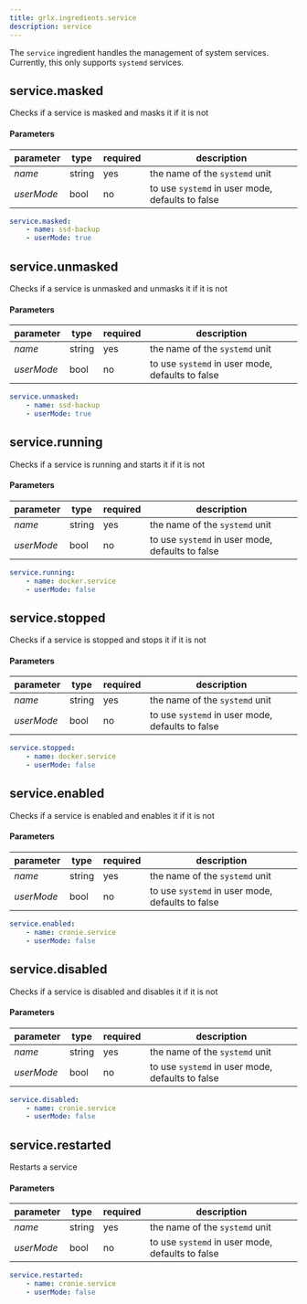 ```yaml
---
title: grlx.ingredients.service
description: service
---
```

The `service` ingredient handles the management of system services. Currently, this only supports `systemd` services.

## **service.masked**
Checks if a service is masked and masks it if it is not
#### Parameters
| parameter | type | required | description |
|-----------|------|----------|-------------|
| _name_ | string | yes | the name of the `systemd` unit
| _userMode_ | bool | no | to use `systemd` in user mode, defaults to false
```yaml
service.masked:
    - name: ssd-backup
    - userMode: true
```

## **service.unmasked**
Checks if a service is unmasked and unmasks it if it is not
#### Parameters
| parameter | type | required | description |
|-----------|------|----------|-------------|
| _name_ | string | yes | the name of the `systemd` unit
| _userMode_ | bool | no | to use `systemd` in user mode, defaults to false
```yaml
service.unmasked:
    - name: ssd-backup
    - userMode: true
```

## **service.running**
Checks if a service is running and starts it if it is not
#### Parameters
| parameter | type | required | description |
|-----------|------|----------|-------------|
| _name_ | string | yes | the name of the `systemd` unit
| _userMode_ | bool | no | to use `systemd` in user mode, defaults to false
```yaml
service.running:
    - name: docker.service
    - userMode: false
```

## **service.stopped**
Checks if a service is stopped and stops it if it is not
#### Parameters
| parameter | type | required | description |
|-----------|------|----------|-------------|
| _name_ | string | yes | the name of the `systemd` unit
| _userMode_ | bool | no | to use `systemd` in user mode, defaults to false
```yaml
service.stopped:
    - name: docker.service
    - userMode: false
```

## **service.enabled**
Checks if a service is enabled and enables it if it is not
#### Parameters
| parameter | type | required | description |
|-----------|------|----------|-------------|
| _name_ | string | yes | the name of the `systemd` unit
| _userMode_ | bool | no | to use `systemd` in user mode, defaults to false
```yaml
service.enabled:
    - name: cronie.service
    - userMode: false
```

## **service.disabled**
Checks if a service is disabled and disables it if it is not
#### Parameters
| parameter | type | required | description |
|-----------|------|----------|-------------|
| _name_ | string | yes | the name of the `systemd` unit
| _userMode_ | bool | no | to use `systemd` in user mode, defaults to false
```yaml
service.disabled:
    - name: cronie.service
    - userMode: false
```

## **service.restarted**
Restarts a service
#### Parameters
| parameter | type | required | description |
|-----------|------|----------|-------------|
| _name_ | string | yes | the name of the `systemd` unit
| _userMode_ | bool | no | to use `systemd` in user mode, defaults to false
```yaml
service.restarted:
    - name: cronie.service
    - userMode: false
```

